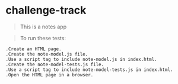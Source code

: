 # challenge-track
>This is a notes app 

> To run these tests:

    .Create an HTML page.
    .Create the note-model.js file.
    .Use a script tag to include note-model.js in index.html.
    .Create the note-model-tests.js file.
    .Use a script tag to include note-model-tests.js in index.html.
    .Open the HTML page in a browser.
 
